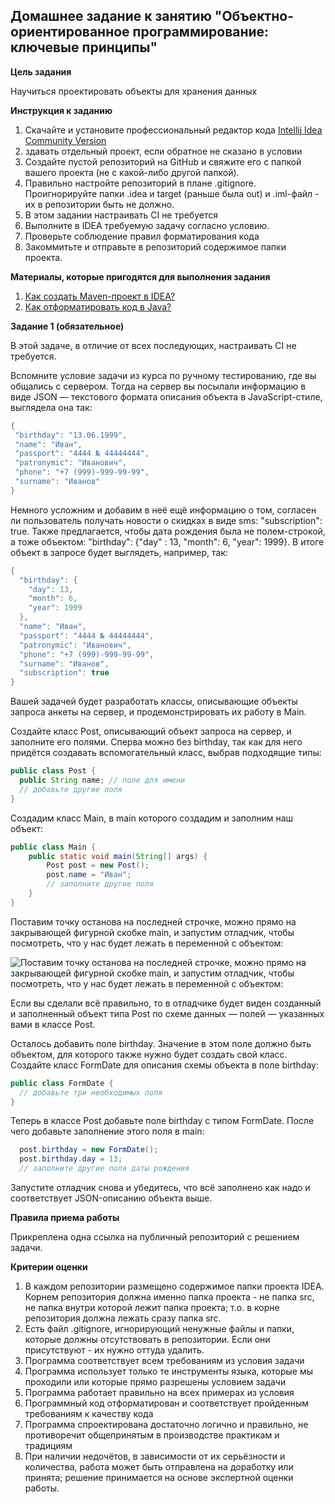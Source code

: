 ## Домашнее задание к занятию "Объектно-ориентированное программирование: ключевые принципы"

**Цель задания**

Научиться проектировать объекты для хранения данных

**Инструкция к заданию**

1. Скачайте и установите профессиональный редактор кода [Intellij Idea Community Version](https://www.jetbrains.com/idea/download/?section=windows)
2. здавать отдельный проект, если обратное не сказано в условии
3. Создайте пустой репозиторий на GitHub и свяжите его с папкой вашего проекта (не с какой-либо другой папкой).
4. Правильно настройте репозиторий в плане .gitignore. Проигнорируйте папки .idea и target (раньше была out) и .iml-файл - их в репозитории быть не должно.
5. В этом задании настраивать CI не требуется
6. Выполните в IDEA требуемую задачу согласно условию.
7. Проверьте соблюдение правил форматирования кода
8. Закоммитьте и отправьте в репозиторий содержимое папки проекта.

**Материалы, которые пригодятся для выполнения задания**

1. [Как создать Maven-проект в IDEA?](https://github.com/netology-code/javaqa-homeworks-video/blob/javaqa-55/QA_Maven_Idea_Create.md)
2. [Как отформатировать код в Java?](https://github.com/netology-code/javaqa-homeworks-video/blob/javaqa-55/QA_Java_Idea_Format.md)

**Задание 1 (обязательное)**

В этой задаче, в отличие от всех последующих, настраивать CI не требуется.

Вспомните условие задачи из курса по ручному тестированию, где вы общались с сервером. Тогда на сервер вы посылали информацию в виде JSON — текстового формата описания объекта в JavaScript-стиле, выглядела она так:

 ```java
{
  "birthday": "13.06.1999",
  "name": "Иван",
  "passport": "4444 № 44444444",
  "patronymic": "Иванович",
  "phone": "+7 (999)-999-99-99",
  "surname": "Иванов"
}
```

Немного усложним и добавим в неё ещё информацию о том, согласен ли пользователь получать новости о скидках в виде sms: "subscription": true. Также предлагается, чтобы дата рождения была не полем-строкой, а тоже объектом: "birthday": {"day" : 13, "month": 6, "year": 1999}. В итоге объект в запросе будет выглядеть, например, так:

```java
{
  "birthday": {
    "day": 13,
    "month": 6,
    "year": 1999
  },
  "name": "Иван",
  "passport": "4444 № 44444444",
  "patronymic": "Иванович",
  "phone": "+7 (999)-999-99-99",
  "surname": "Иванов",
  "subscription": true
}
```
Вашей задачей будет разработать классы, описывающие объекты запроса анкеты на сервер, и продемонстрировать их работу в Main.

Создайте класс Post, описывающий объект запроса на сервер, и заполните его полями. Сперва можно без birthday, так как для него придётся создавать вспомогательный класс, выбрав подходящие типы:

```java
public class Post {
  public String name; // поле для имени
  // добавьте другие поля
}
```
Создадим класс Main, в main которого создадим и заполним наш объект:

```java
public class Main {
    public static void main(String[] args) {
        Post post = new Post();
        post.name = "Иван";
        // заполните другие поля
    }
}
```

Поставим точку останова на последней строчке, можно прямо на закрывающей фигурной скобке main, и запустим отладчик, чтобы посмотреть, что у нас будет лежать в переменной с объектом:

![Поставим точку останова на последней строчке, можно прямо на закрывающей фигурной скобке main, и запустим отладчик, чтобы посмотреть, что у нас будет лежать в переменной с объектом:](https://user-images.githubusercontent.com/53707586/212560750-3a50d752-f62d-4554-84bf-4a81bea4bad7.png)

Если вы сделали всё правильно, то в отладчике будет виден созданный и заполненный объект типа Post по схеме данных — полей — указанных вами в классе Post.

Осталось добавить поле birthday. Значение в этом поле должно быть объектом, для которого также нужно будет создать свой класс. Создайте класс FormDate для описания схемы объекта в поле birthday:

```java
public class FormDate {
  // добавьте три необходимых поля
}
```

Теперь в классе Post добавьте поле birthday с типом FormDate. После чего добавьте заполнение этого поля в main:

```java
  post.birthday = new FormDate();
  post.birthday.day = 13;
  // заполните другие поля даты рождения
  ```

Запустите отладчик снова и убедитесь, что всё заполнено как надо и соответствует JSON-описанию объекта выше.

**Правила приема работы**

Прикреплена одна ссылка на публичный репозиторий с решением задачи.

**Критерии оценки**

1. В каждом репозитории размещено содержимое папки проекта IDEA. Корнем репозитория должна именно папка проекта - не папка src, не папка внутри которой лежит папка проекта; т.о. в корне репозитория должна лежать сразу папка src.
1. Есть файл .gitignore, игнорирующий ненужные файлы и папки, которые должны отсутствовать в репозитории. Если они присутствуют - их нужно оттуда удалить.
1. Программа соответствует всем требованиям из условия задачи
1. Программа использует только те инструменты языка, которые мы проходили или которые прямо разрешены условием задачи
1. Программа работает правильно на всех примерах из условия
1. Программный код отформатирован и соответствует пройденным требованиям к качеству кода
1. Программа спроектирована достаточно логично и правильно, не противоречит общепринятым в производстве практикам и традициям
1. При наличии недочётов, в зависимости от их серьёзности и количества, работа может быть отправлена на доработку или принята; решение принимается на основе экспертной оценки работы.

